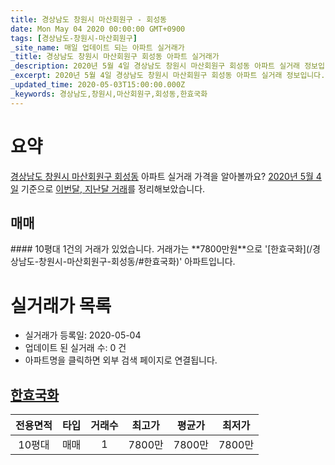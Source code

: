 ```yaml
---
title: 경상남도 창원시 마산회원구 - 회성동
date: Mon May 04 2020 00:00:00 GMT+0900
tags: [경상남도-창원시-마산회원구]
_site_name: 매일 업데이트 되는 아파트 실거래가
_title: 경상남도 창원시 마산회원구 회성동 아파트 실거래가
_description: 2020년 5월 4일 경상남도 창원시 마산회원구 회성동 아파트 실거래 정보입니다. 1건 아파트 정보가 있습니다.
_excerpt: 2020년 5월 4일 경상남도 창원시 마산회원구 회성동 아파트 실거래 정보입니다. 1건 아파트 정보가 있습니다.
_updated_time: 2020-05-03T15:00:00.000Z
_keywords: 경상남도,창원시,마산회원구,회성동,한효국화
---
```





# 요약
<ins>경상남도 창원시 마산회원구 회성동</ins> 아파트 실거래 가격을 알아볼까요? <ins>2020년 5월 4일</ins> 기준으로 <ins>이번달, 지난달 거래</ins>를 정리해보았습니다.

## 매매
<div class="container">
<div class="twelve columns" markdown="1">
#### 10평대
1건의 거래가 있었습니다. 거래가는 **7800만원**으로 '[한효국화](/경상남도-창원시-마산회원구-회성동/#한효국화)' 아파트입니다.
</div>
</div>



# 실거래가 목록
- 실거래가 등록일: 2020-05-04
- 업데이트 된 실거래 수: 0 건
- 아파트명을 클릭하면 외부 검색 페이지로 연결됩니다.

## [한효국화](#한효국화)

|전용면적|타입|거래수|최고가|평균가|최저가|
|:---:|:---:|:---:|:---:|:---:|:---:|
|10평대|<span class="deal-type-1">매매</span>|1|7800만|7800만|7800만|

<br/>



